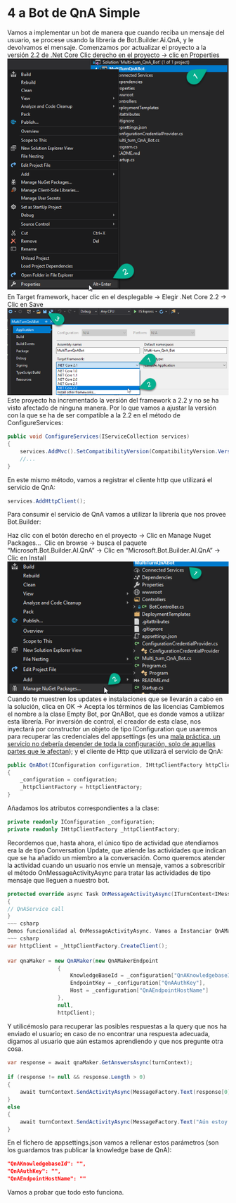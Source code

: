 # 4 a Bot de QnA Simple
Vamos a implementar un bot de manera que cuando reciba un mensaje del usuario, se procese usando la librería de Bot.Builder.Ai.QnA, y le devolvamos el mensaje.
Comenzamos por actualizar el proyecto a la versión 2.2 de .Net Core
Clic derecho en el proyecto → clic en Properties
![click properties](assets/ClickProperties.png)
En Target framework, hacer clic en el desplegable → Elegir .Net Core 2.2 → Clic en Save
![cambia el target framework to 2.2](assets/TargetFramework.png)
Este proyecto ha incrementado la versión del framework a 2.2 y no se ha visto afectado de ninguna manera. Por lo que vamos a ajustar la versión con la que se ha de ser compatible a la 2.2 en el método de ConfigureServices:
~~~ csharp
public void ConfigureServices(IServiceCollection services)
{
    services.AddMvc().SetCompatibilityVersion(CompatibilityVersion.Version_2_2);
    //...
}
~~~
En este mismo método, vamos a registrar el cliente http que utilizará el servicio de QnA:
~~~ csharp
services.AddHttpClient();
~~~
Para consumir el servicio de QnA vamos a utilizar la librería que nos provee Bot.Builder:

Haz clic con el botón derecho en el proyecto → Clic en Manage Nuget Packages…
![]()
Clic en browse → busca el paquete “Microsoft.Bot.Builder.AI.QnA” → Clic en “Microsoft.Bot.Builder.AI.QnA” → Clic en Install
![Manage NuGet Packages](assets/ManageNuGetPackages.png)
Cuando te muestren los updates e instalaciones que se llevarán a cabo en la solución, clica en OK → Acepta los términos de las licencias
Cambiemos el nombre a la clase Empty Bot, por QnABot, que es donde vamos a utilizar esta librería.
Por inversión de control, el creador de esta clase, nos inyectará por constructor un objeto de tipo IConfiguration que usaremos para recuperar las credenciales del appsettings (es una [mala práctica, un servicio no debería depender de toda la configuración, solo de aquellas partes que le afectan](https://geeks.ms/etomas/2019/06/17/net-core-linux-error-system-io-ioexception-the-configured-user-limit-on-the-number-of-inotify-instances-has-been-reached/)); y el cliente de Http que utilizará el servicio de QnA:
~~~ csharp
public QnABot(IConfiguration configuration, IHttpClientFactory httpClientFactory)
{
    _configuration = configuration;
    _httpClientFactory = httpClientFactory;
}
~~~
Añadamos los atributos correspondientes a la clase:
~~~ csharp
private readonly IConfiguration _configuration;
private readonly IHttpClientFactory _httpClientFactory;
~~~
Recordemos que, hasta ahora, el único tipo de actividad que atendíamos era la de tipo Conversation Update, que atiende las actividades que indican que se ha añadido un miembro a la conversación.
Como queremos atender la actividad cuando un usuario nos envíe un mensaje, vamos a sobrescribir el método OnMessageActivityAsync para tratar las actividades de tipo mensaje que lleguen a nuestro bot.
~~~ csharp
protected override async Task OnMessageActivityAsync(ITurnContext<IMessageActivity> turnContext, CancellationToken cancellationToken)
{
// QnAService call
}
~~~ csharp
Demos funcionalidad al OnMessageActivityAsync. Vamos a Instanciar QnAMaker:
~~~ csharp
var httpClient = _httpClientFactory.CreateClient();

var qnaMaker = new QnAMaker(new QnAMakerEndpoint
                {
                    KnowledgeBaseId = _configuration["QnAKnowledgebaseId"],
                    EndpointKey = _configuration["QnAAuthKey"],
                    Host = _configuration["QnAEndpointHostName"]
                },
                null,
                httpClient);
~~~
Y utilicémoslo para recuperar las posibles respuestas a la query que nos ha enviado el usuario; en caso de no encontrar una respuesta adecuada, digamos al usuario que aún estamos aprendiendo y que nos pregunte otra cosa.
~~~ csharp
var response = await qnaMaker.GetAnswersAsync(turnContext);

if (response != null && response.Length > 0)
{
    await turnContext.SendActivityAsync(MessageFactory.Text(response[0].Answer), cancellationToken);
}
else
{
    await turnContext.SendActivityAsync(MessageFactory.Text("Aún estoy aprendiendo, pregúntame otra cosa."), cancellationToken);
}
~~~
En el fichero de appsettings.json vamos a rellenar estos parámetros (son los guardamos tras publicar la knowledge base de QnA):
~~~ json
"QnAKnowledgebaseId": "",
"QnAAuthKey": "",
"QnAEndpointHostName": ""
~~~
Vamos a probar que todo esto funciona.
